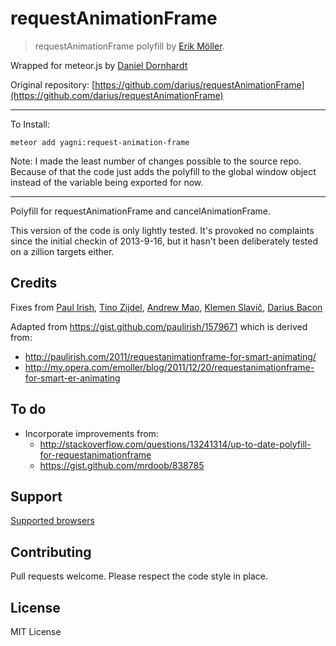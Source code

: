 requestAnimationFrame
=====================
> requestAnimationFrame polyfill by [Erik Möller](https://twitter.com/erikjmoller).

Wrapped for meteor.js by [Daniel Dornhardt](https://github.com/DanielDornhardt)

Original repository: [https://github.com/darius/requestAnimationFrame](https://github.com/darius/requestAnimationFrame)

---

To Install:

    meteor add yagni:request-animation-frame

Note: I made the least number of changes possible to the source repo. Because of that the code just adds the polyfill to the global
window object instead of the variable being exported for now.

---

Polyfill for requestAnimationFrame and cancelAnimationFrame.

This version of the code is only lightly tested. It's provoked no
complaints since the initial checkin of 2013-9-16, but it hasn't been
deliberately tested on a zillion targets either.

## Credits
Fixes from [Paul Irish](https://github.com/paulirish), [Tino Zijdel](https://twitter.com/tinozijdel), [Andrew Mao](https://github.com/mizzao), [Klemen Slavič](https://github.com/KrofDrakula), [Darius Bacon](https://github.com/darius)

Adapted from https://gist.github.com/paulirish/1579671 which is derived from:
- http://paulirish.com/2011/requestanimationframe-for-smart-animating/
- http://my.opera.com/emoller/blog/2011/12/20/requestanimationframe-for-smart-er-animating

## To do
- Incorporate improvements from:
	- http://stackoverflow.com/questions/13241314/up-to-date-polyfill-for-requestanimationframe
	- https://gist.github.com/mrdoob/838785

## Support
[Supported browsers](http://caniuse.com/requestanimationframe)

## Contributing

Pull requests welcome.
Please respect the code style in place.

## License

MIT License

